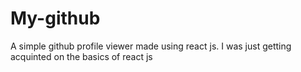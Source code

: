 # My-github
A simple github profile viewer made using react js. I was just getting acquinted on the basics of react js

